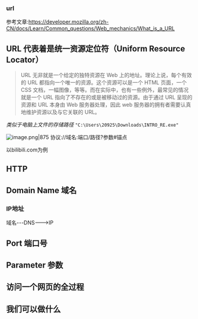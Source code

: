 ### url 

参考文章:https://developer.mozilla.org/zh-CN/docs/Learn/Common_questions/Web_mechanics/What_is_a_URL

URL 代表着是统一资源定位符（Uniform Resource Locator）
- 

> URL 无非就是一个给定的独特资源在 Web 上的地址。理论上说，每个有效的 URL 都指向一个唯一的资源。这个资源可以是一个 HTML 页面，一个 CSS 文档，一幅图像，等等。而在实际中，也有一些例外，最常见的情况就是一个 URL 指向了不存在的或是被移动过的资源。由于通过 URL 呈现的资源和 URL 本身由 Web 服务器处理，因此 web 服务器的拥有者需要认真地维护资源以及与它关联的 URL。

*类似于电脑上文件的存储路径*
`"C:\Users\20925\Downloads\INTRO_RE.exe"`


![image.png|875](https://gitee.com/leiye87/typora_picture/raw/master/20230920234813.png)
协议://域名:端口/路径?参数#锚点

以bilibili.com为例






## HTTP

## Domain Name 域名
### IP地址

域名---DNS--->IP

## Port 端口号

## Parameter 参数


## 访问一个网页的全过程


## 我们可以做什么




